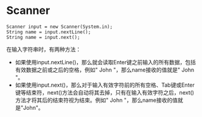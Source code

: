 # Scanner

```
Scanner input = new Scanner(System.in);
String name = input.nextLine();
String name = input.next();
```

在输入字符串时，有两种方法：
* 如果使用input.nextLine()，那么就会读取Enter键之前输入的所有数据，包括有效数据之前或之后的空格，例如"  John "，那么name接收的值就是"  John "。
* 如果使用input.next()，那么对于输入有效字符前的所有空格、Tab键或Enter键等结束符，next()方法会自动将其去掉，只有在输入有效字符之后，next()方法才将其后的结束符视为结束。例如"    John "，那么name接收的值就是"John"。
